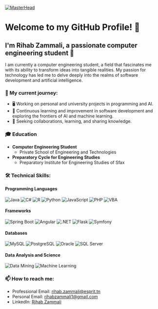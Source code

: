 [![MasterHead](https://visme.co/blog/wp-content/uploads/2019/10/animated-presentation-software-header.gif)]()

# Welcome to my GitHub Profile! 👋

## I'm Rihab Zammali, a passionate computer engineering student 🚀

I am currently a computer engineering student, a field that fascinates me with its ability to transform ideas into tangible realities. My passion for technology has led me to delve deeply into the realms of software development and artificial intelligence.

### 🌱 My current journey:
- 🖥️ Working on personal and university projects in programming and AI.
- 📘 Continuous learning and improvement in software development and exploring the frontiers of AI and machine learning.
- 🤝 Seeking collaborations, learning, and sharing knowledge.

### 🎓 Education
- **Computer Engineering Student**
  - Private School of Engineering and Technologies
- **Preparatory Cycle for Engineering Studies**
  - Preparatory Institute for Engineering Studies of Sfax

### :hammer_and_wrench: Technical Skills:
#### Programming Languages
![Java](https://img.shields.io/badge/Java-ED8B00?style=for-the-badge&logo=java&logoColor=white&animation=spin)
![C#](https://img.shields.io/badge/C%23-239120?style=for-the-badge&logo=c-sharp&logoColor=white&animation=spin)
![R](https://img.shields.io/badge/R-276DC3?style=for-the-badge&logo=r&logoColor=white&animation=spin)
![Python](https://img.shields.io/badge/Python-3776AB?style=for-the-badge&logo=python&logoColor=white&animation=spin)
![JavaScript](https://img.shields.io/badge/JavaScript-F7DF1E?style=for-the-badge&logo=javascript&logoColor=black&animation=spin)
![PHP](https://img.shields.io/badge/PHP-777BB4?style=for-the-badge&logo=php&logoColor=white&animation=spin)
![VBA](https://img.shields.io/badge/VBA-0052CC?style=for-the-badge&logo=vba&logoColor=white&animation=spin)

#### Frameworks
![Spring Boot](https://img.shields.io/badge/Spring_Boot-6DB33F?style=for-the-badge&logo=spring-boot&logoColor=white&animation=spin)
![Angular](https://img.shields.io/badge/Angular-DD0031?style=for-the-badge&logo=angular&logoColor=white&animation=spin)
![.NET](https://img.shields.io/badge/.NET-512BD4?style=for-the-badge&logo=.net&logoColor=white&animation=spin)
![Flask](https://img.shields.io/badge/Flask-000000?style=for-the-badge&logo=flask&logoColor=white&animation=spin)
![Symfony](https://img.shields.io/badge/Symfony-000000?style=for-the-badge&logo=symfony&logoColor=white&animation=spin)

#### Databases
![MySQL](https://img.shields.io/badge/MySQL-4479A1?style=for-the-badge&logo=mysql&logoColor=white&animation=spin)
![PostgreSQL](https://img.shields.io/badge/PostgreSQL-4169E1?style=for-the-badge&logo=postgresql&logoColor=white&animation=spin)
![Oracle](https://img.shields.io/badge/Oracle-F80000?style=for-the-badge&logo=oracle&logoColor=black&animation=spin)
![SQL Server](https://img.shields.io/badge/SQL_Server-CC2927?style=for-the-badge&logo=microsoft-sql-server&logoColor=white&animation=spin)

#### Data Analysis and Science
![Data Mining](https://img.shields.io/badge/Data_Mining-00758F?style=for-the-badge&logo=data-mining&logoColor=white&animation=spin)
![Machine Learning](https://img.shields.io/badge/Machine_Learning-00758F?style=for-the-badge&logo=machine-learning&logoColor=white&animation=spin)

### 📫 How to reach me:
- Professional Email: [rihab.zammali@esprit.tn](mailto:rihab.zammali@esprit.tn)
- Personal Email: [rihabzammali1@gmail.com](mailto:rihabzammali1@gmail.com)
- LinkedIn: [Rihab Zammali](https://www.linkedin.com/in/rihab-zammali-779428245/)

